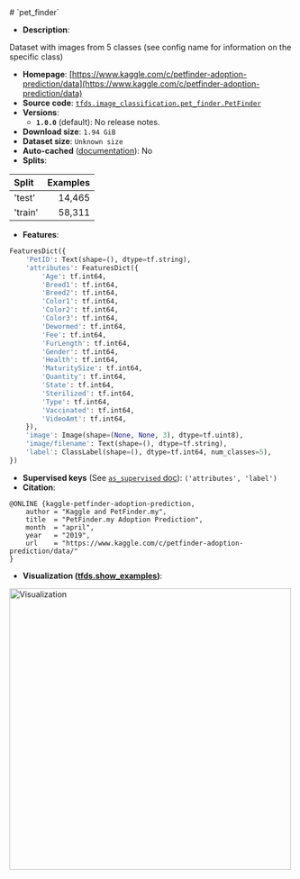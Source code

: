 <div itemscope itemtype="http://schema.org/Dataset">
  <div itemscope itemprop="includedInDataCatalog" itemtype="http://schema.org/DataCatalog">
    <meta itemprop="name" content="TensorFlow Datasets" />
  </div>
  <meta itemprop="name" content="pet_finder" />
  <meta itemprop="description" content="Dataset with images from 5 classes (see config name for information on the specific class)&#10;&#10;To use this dataset:&#10;&#10;```python&#10;import tensorflow_datasets as tfds&#10;&#10;ds = tfds.load(&#x27;pet_finder&#x27;, split=&#x27;train&#x27;)&#10;for ex in ds.take(4):&#10;  print(ex)&#10;```&#10;&#10;See [the guide](https://www.tensorflow.org/datasets/overview) for more&#10;informations on [tensorflow_datasets](https://www.tensorflow.org/datasets).&#10;&#10;&lt;img src=&quot;https://storage.googleapis.com/tfds-data/visualization/pet_finder-1.0.0.png&quot; alt=&quot;Visualization&quot; width=&quot;500px&quot;&gt;&#10;&#10;" />
  <meta itemprop="url" content="https://www.tensorflow.org/datasets/catalog/pet_finder" />
  <meta itemprop="sameAs" content="https://www.kaggle.com/c/petfinder-adoption-prediction/data" />
  <meta itemprop="citation" content="@ONLINE {kaggle-petfinder-adoption-prediction,&#10;    author = &quot;Kaggle and PetFinder.my&quot;,&#10;    title  = &quot;PetFinder.my Adoption Prediction&quot;,&#10;    month  = &quot;april&quot;,&#10;    year   = &quot;2019&quot;,&#10;    url    = &quot;https://www.kaggle.com/c/petfinder-adoption-prediction/data/&quot;&#10;}" />
</div>
# `pet_finder`

*   **Description**:

Dataset with images from 5 classes (see config name for information on the
specific class)

*   **Homepage**:
    [https://www.kaggle.com/c/petfinder-adoption-prediction/data](https://www.kaggle.com/c/petfinder-adoption-prediction/data)
*   **Source code**:
    [`tfds.image_classification.pet_finder.PetFinder`](https://github.com/tensorflow/datasets/tree/master/tensorflow_datasets/image_classification/pet_finder.py)
*   **Versions**:
    *   **`1.0.0`** (default): No release notes.
*   **Download size**: `1.94 GiB`
*   **Dataset size**: `Unknown size`
*   **Auto-cached**
    ([documentation](https://www.tensorflow.org/datasets/performances#auto-caching)):
    No
*   **Splits**:

Split   | Examples
:------ | -------:
'test'  | 14,465
'train' | 58,311

*   **Features**:

```python
FeaturesDict({
    'PetID': Text(shape=(), dtype=tf.string),
    'attributes': FeaturesDict({
        'Age': tf.int64,
        'Breed1': tf.int64,
        'Breed2': tf.int64,
        'Color1': tf.int64,
        'Color2': tf.int64,
        'Color3': tf.int64,
        'Dewormed': tf.int64,
        'Fee': tf.int64,
        'FurLength': tf.int64,
        'Gender': tf.int64,
        'Health': tf.int64,
        'MaturitySize': tf.int64,
        'Quantity': tf.int64,
        'State': tf.int64,
        'Sterilized': tf.int64,
        'Type': tf.int64,
        'Vaccinated': tf.int64,
        'VideoAmt': tf.int64,
    }),
    'image': Image(shape=(None, None, 3), dtype=tf.uint8),
    'image/filename': Text(shape=(), dtype=tf.string),
    'label': ClassLabel(shape=(), dtype=tf.int64, num_classes=5),
})
```
*   **Supervised keys** (See
    [`as_supervised` doc](https://www.tensorflow.org/datasets/api_docs/python/tfds/load#args)):
    `('attributes', 'label')`
*   **Citation**:

```
@ONLINE {kaggle-petfinder-adoption-prediction,
    author = "Kaggle and PetFinder.my",
    title  = "PetFinder.my Adoption Prediction",
    month  = "april",
    year   = "2019",
    url    = "https://www.kaggle.com/c/petfinder-adoption-prediction/data/"
}
```

*   **Visualization
    ([tfds.show_examples](https://www.tensorflow.org/datasets/api_docs/python/tfds/visualization/show_examples))**:

<img src="https://storage.googleapis.com/tfds-data/visualization/pet_finder-1.0.0.png" alt="Visualization" width="500px">
